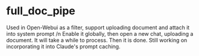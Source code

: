 # full_doc_pipe
Used in Open-Webui as a filter, support uploading document and attach it into system prompt /n
Enable it globally, then open a new chat, uploading a document. It will take a while to process. Then it is done.
Still working on incorporating it into Claude's prompt caching.
